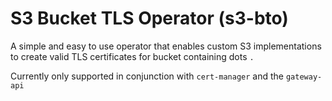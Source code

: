 # S3 Bucket TLS Operator (s3-bto)

A simple and easy to use operator that enables custom S3 implementations to create valid TLS certificates for
bucket containing dots `.`


Currently only supported in conjunction with `cert-manager` and the `gateway-api`